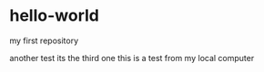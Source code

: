 # hello-world
my first repository

another test
its the third one
this is a test from my local computer

